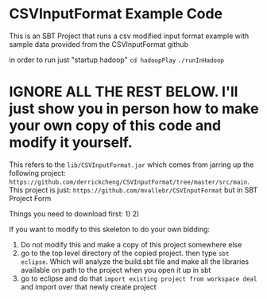 CSVInputFormat Example Code
===========================

This is an SBT Project that runs a csv modified input format example with sample data provided from the CSVInputFormat github

in order to run just "startup hadoop"
`cd hadoopPlay`
`./runInHadoop`


IGNORE ALL THE REST BELOW. I'll just show you in person how to make your own copy of this code and modify it yourself.
=============
This refers to the `lib/CSVInputFormat.jar` which comes from jarring up the following project: `https://github.com/derrickcheng/CSVInputFormat/tree/master/src/main`. This project is just: `https://github.com/mvallebr/CSVInputFormat` but in SBT Project Form

Things you need to download first:
1)
2)

If you want to modify to this skeleton to do your own bidding:
1) Do not modify this and make a copy of this project somewhere else
2) go to the top level directory of the copied project. then type `sbt eclipse`. Which will analyze the build.sbt file and make all the libraries available on path to the project when you open it up in sbt
3) go to eclipse and do that `import existing project from workspace deal` and import over that newly create project

